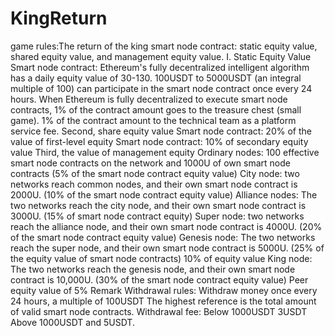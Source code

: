 # KingReturn
game rules:The return of the king smart node contract: static equity value, shared equity value, and management equity value.
            I. Static Equity Value
            Smart node contract: Ethereum's fully decentralized intelligent algorithm has a daily equity value of 30-130.
            100USDT to 5000USDT (an integral multiple of 100) can participate in the smart node contract once every 24 hours. When Ethereum is fully decentralized to execute smart node contracts, 1% of the contract amount goes to the treasure chest (small game). 1% of the contract amount to the technical team as a platform service fee.
            Second, share equity value
            Smart node contract: 20% of the value of first-level equity
            Smart node contract: 10% of secondary equity value
            Third, the value of management equity
            Ordinary nodes: 100 effective smart node contracts on the network and 1000U of own smart node contracts (5% of the smart node contract equity value)
            City node: two networks reach common nodes, and their own smart node contract is 2000U. (10% of the smart node contract equity value)
            Alliance nodes: The two networks reach the city node, and their own smart node contract is 3000U. (15% of smart node contract equity)
            Super node: two networks reach the alliance node, and their own smart node contract is 4000U. (20% of the smart node contract equity value)
            Genesis node: The two networks reach the super node, and their own smart node contract is 5000U. (25% of the equity value of smart node contracts) 10% of equity value
            King node: The two networks reach the genesis node, and their own smart node contract is 10,000U. (30% of the smart node contract equity value) Peer equity value of 5%
            Remark
            Withdrawal rules:
            Withdraw money once every 24 hours, a multiple of 100USDT
            The highest reference is the total amount of valid smart node contracts.
            Withdrawal fee:
            Below 1000USDT 3USDT
            Above 1000USDT and 5USDT.
